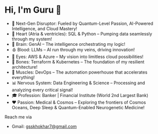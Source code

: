 # Hi, I'm Guru 👋

- 💭 Next-Gen Disruptor: Fueled by Quantum-Level Passion, AI-Powered Intelligence, and Cloud Mastery!
- 💞 Heart (Atria & ventricles): SQL & Python – Pumping data seamlessly through my system!
- 🧠 Brain: GenAI – The intelligence orchestrating my logic!
- 🩸 Blood: LLMs – AI run through my veins, driving innovation!
- 👀 Eyes: AWS & Azure – My vision into limitless cloud possibilities!
- 🦴 Bones: Terraform & Kubernetes – The foundation of my resilient architecture!
- 💪 Muscles: DevOps – The automation powerhouse that accelerates everything!
- 📊 Nervous System: Data Engineering & Science – Processing and analyzing every critical signal!
- 🎓 Profession: Banker | Financial Institute (World 2nd Largest Bank)
- ❤️ Passion: Medical & Cosmos – Exploring the frontiers of Cosmos Oceans, Deep Sleep & Quantum-Enabled Neurogenetic Medicine!

Reach me via
  - Gmail: gsskhokhar7@gmail.com

